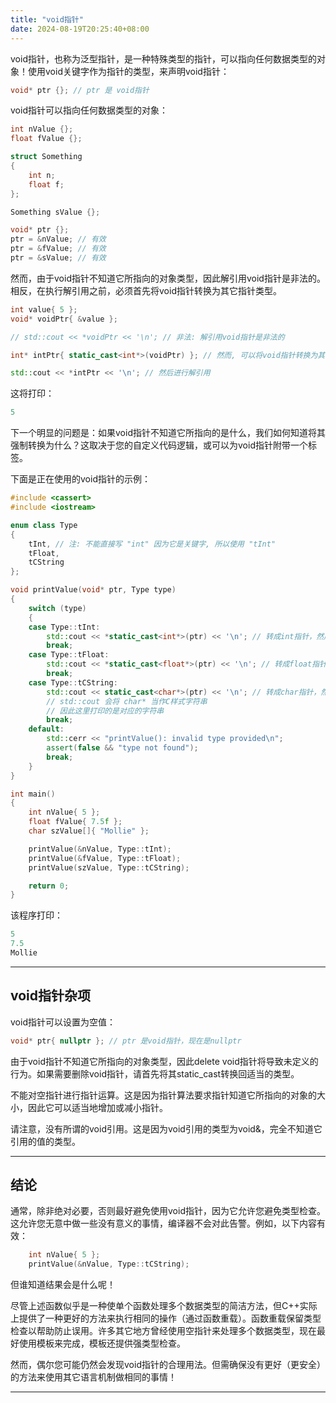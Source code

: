 ```yaml
---
title: "void指针"
date: 2024-08-19T20:25:40+08:00
---
```


void指针，也称为泛型指针，是一种特殊类型的指针，可以指向任何数据类型的对象！使用void关键字作为指针的类型，来声明void指针：

```C++
void* ptr {}; // ptr 是 void指针
```

void指针可以指向任何数据类型的对象：

```C++
int nValue {};
float fValue {};

struct Something
{
    int n;
    float f;
};

Something sValue {};

void* ptr {};
ptr = &nValue; // 有效
ptr = &fValue; // 有效
ptr = &sValue; // 有效
```

然而，由于void指针不知道它所指向的对象类型，因此解引用void指针是非法的。相反，在执行解引用之前，必须首先将void指针转换为其它指针类型。

```C++
int value{ 5 };
void* voidPtr{ &value };

// std::cout << *voidPtr << '\n'; // 非法: 解引用void指针是非法的

int* intPtr{ static_cast<int*>(voidPtr) }; // 然而, 可以将void指针转换为其它指针

std::cout << *intPtr << '\n'; // 然后进行解引用
```

这将打印：

```C++
5
```

下一个明显的问题是：如果void指针不知道它所指向的是什么，我们如何知道将其强制转换为什么？这取决于您的自定义代码逻辑，或可以为void指针附带一个标签。

下面是正在使用的void指针的示例：

```C++
#include <cassert>
#include <iostream>

enum class Type
{
    tInt, // 注: 不能直接写 "int" 因为它是关键字, 所以使用 "tInt"
    tFloat,
    tCString
};

void printValue(void* ptr, Type type)
{
    switch (type)
    {
    case Type::tInt:
        std::cout << *static_cast<int*>(ptr) << '\n'; // 转成int指针，然后解引用
        break;
    case Type::tFloat:
        std::cout << *static_cast<float*>(ptr) << '\n'; // 转成float指针，然后解引用
        break;
    case Type::tCString:
        std::cout << static_cast<char*>(ptr) << '\n'; // 转成char指针，然后打印对应的字符串
        // std::cout 会将 char* 当作C样式字符串
        // 因此这里打印的是对应的字符串
        break;
    default:
        std::cerr << "printValue(): invalid type provided\n"; 
        assert(false && "type not found");
        break;
    }
}

int main()
{
    int nValue{ 5 };
    float fValue{ 7.5f };
    char szValue[]{ "Mollie" };

    printValue(&nValue, Type::tInt);
    printValue(&fValue, Type::tFloat);
    printValue(szValue, Type::tCString);

    return 0;
}
```

该程序打印：

```C++
5
7.5
Mollie
```

***
## void指针杂项

void指针可以设置为空值：

```C++
void* ptr{ nullptr }; // ptr 是void指针，现在是nullptr
```

由于void指针不知道它所指向的对象类型，因此delete void指针将导致未定义的行为。如果需要删除void指针，请首先将其static_cast转换回适当的类型。

不能对空指针进行指针运算。这是因为指针算法要求指针知道它所指向的对象的大小，因此它可以适当地增加或减小指针。

请注意，没有所谓的void引用。这是因为void引用的类型为void&，完全不知道它引用的值的类型。

***
## 结论

通常，除非绝对必要，否则最好避免使用void指针，因为它允许您避免类型检查。这允许您无意中做一些没有意义的事情，编译器不会对此告警。例如，以下内容有效：

```C++
    int nValue{ 5 };
    printValue(&nValue, Type::tCString);
```

但谁知道结果会是什么呢！

尽管上述函数似乎是一种使单个函数处理多个数据类型的简洁方法，但C++实际上提供了一种更好的方法来执行相同的操作（通过函数重载）。函数重载保留类型检查以帮助防止误用。许多其它地方曾经使用空指针来处理多个数据类型，现在最好使用模板来完成，模板还提供强类型检查。

然而，偶尔您可能仍然会发现void指针的合理用法。但需确保没有更好（更安全）的方法来使用其它语言机制做相同的事情！

***
